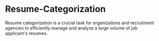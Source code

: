 # Resume-Categorization
Resume categorization is a crucial task for organizations and recruitment agencies to efficiently manage and analyze a large volume of job applicant's resumes.
